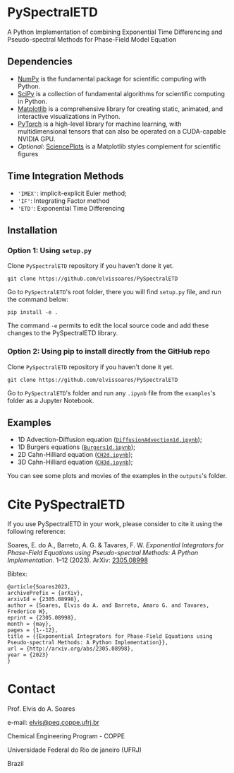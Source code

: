 # PySpectralETD
A Python Implementation of combining Exponential Time Differencing and Pseudo-spectral Methods for Phase-Field Model Equation

## Dependencies

* [NumPy](https://numpy.org) is the fundamental package for scientific computing with Python.
* [SciPy](https://scipy.org/) is a collection of fundamental algorithms for scientific computing in Python.
* [Matplotlib](https://matplotlib.org/stable/index.html) is a comprehensive library for creating static, animated, and interactive visualizations in Python.
* [PyTorch](https://pytorch.org/) is a high-level library for machine learning, with multidimensional tensors that can also be operated on a CUDA-capable NVIDIA GPU. 
* *Optional*: [SciencePlots](https://github.com/garrettj403/SciencePlots) is a Matplotlib styles complement for scientific figures

## Time Integration Methods

* `'IMEX'`: implicit-explicit Euler method;
* `'IF'`: Integrating Factor method
* `'ETD'`: Exponential Time Differencing

## Installation

### Option 1: Using `setup.py`

Clone `PySpectralETD` repository if you haven't done it yet.

```Shell
git clone https://github.com/elvissoares/PySpectralETD
```

Go to `PySpectralETD`'s root folder, there you will find `setup.py` file, and run the command below:

```Shell
pip install -e .
```

The command `-e` permits to edit the local source code and add these changes to the PySpectralETD library.

### Option 2: Using pip to install directly from the GitHub repo

Clone `PySpectralETD` repository if you haven't done it yet.

```Shell
git clone https://github.com/elvissoares/PySpectralETD
```

Go to `PySpectralETD`'s folder and run any `.ipynb` file from the `examples`'s folder as a Jupyter Notebook.

## Examples

* 1D Advection-Diffusion equation ([`DiffusionAdvection1d.ipynb`](https://github.com/elvissoares/PySpectralETD/blob/main/examples/DiffusionAdvection1d.ipynb));
* 1D Burgers equations ([`Burgers1d.ipynb`](https://github.com/elvissoares/PySpectralETD/blob/main/examples/Burgers1d.ipynb));
* 2D Cahn-Hilliard equation ([`CH2d.ipynb`](https://github.com/elvissoares/PySpectralETD/blob/main/examples/CH2d.ipynb));
* 3D Cahn-Hilliard equation ([`CH3d.ipynb`](https://github.com/elvissoares/PySpectralETD/blob/main/examples/CH3d.ipynb));

You can see some plots and movies of the examples in the `outputs`'s folder.

# Cite PySpectralETD

If you use PySpectralETD in your work, please consider to cite it using the following reference:

Soares, E. do A., Barreto, A. G. & Tavares, F. W. *Exponential Integrators for Phase-Field Equations using Pseudo-spectral Methods: A Python Implementation.* 1–12 (2023). ArXiv: [2305.08998](http://arxiv.org/abs/2305.08998)

Bibtex:

    @article{Soares2023,
    archivePrefix = {arXiv},
    arxivId = {2305.08998},
    author = {Soares, Elvis do A. and Barreto, Amaro G. and Tavares, Frederico W},
    eprint = {2305.08998},
    month = {may},
    pages = {1--12},
    title = {{Exponential Integrators for Phase-Field Equations using Pseudo-spectral Methods: A Python Implementation}},
    url = {http://arxiv.org/abs/2305.08998},
    year = {2023}
    }


# Contact
Prof. Elvis do A. Soares

e-mail: elvis@peq.coppe.ufrj.br

Chemical Engineering Program - COPPE

Universidade Federal do Rio de janeiro (UFRJ)

Brazil
